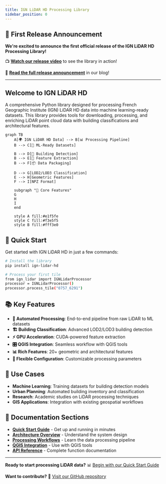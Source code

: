 ```yaml
---
title: IGN LiDAR HD Processing Library
sidebar_position: 0
---
```


## 🎉 First Release Announcement

**We're excited to announce the first official release of the IGN LiDAR HD Processing Library!**

📺 **[Watch our release video](https://youtu.be/ksBWEhkVqQI)** to see the library in action!

📖 **[Read the full release announcement](/blog/first-release)** in our blog!

---

## Welcome to IGN LiDAR HD

A comprehensive Python library designed for processing French Geographic Institute (IGN) LiDAR HD data into machine learning-ready datasets. This library provides tools for downloading, processing, and enriching LiDAR point cloud data with building classifications and architectural features.

```mermaid
graph TB
    A[🌍 IGN LiDAR HD Data] --> B[📊 Processing Pipeline]
    B --> C[🤖 ML-Ready Datasets]

    B --> D[🏢 Building Detection]
    B --> E[🎯 Feature Extraction]
    B --> F[📦 Data Packaging]

    D --> G[LOD2/LOD3 Classification]
    E --> H[Geometric Features]
    F --> I[NPZ Format]

    subgraph "🔧 Core Features"
    G
    H
    I
    end

    style A fill:#e1f5fe
    style C fill:#f3e5f5
    style B fill:#fff3e0
```

## 🚀 Quick Start

Get started with IGN LiDAR HD in just a few commands:

```bash
# Install the library
pip install ign-lidar-hd

# Process your first tile
from ign_lidar import IGNLidarProcessor
processor = IGNLidarProcessor()
processor.process_tile("0757_6291")
```

## 📚 Key Features

- **🔄 Automated Processing**: End-to-end pipeline from raw LiDAR to ML datasets
- **🏗️ Building Classification**: Advanced LOD2/LOD3 building detection
- **⚡ GPU Acceleration**: CUDA-powered feature extraction
- **🎛️ QGIS Integration**: Seamless workflow with QGIS tools
- **📊 Rich Features**: 20+ geometric and architectural features
- **🔧 Flexible Configuration**: Customizable processing parameters

## 🎯 Use Cases

- **Machine Learning**: Training datasets for building detection models
- **Urban Planning**: Automated building inventory and classification
- **Research**: Academic studies on LiDAR processing techniques
- **GIS Applications**: Integration with existing geospatial workflows

## 📖 Documentation Sections

- **[Quick Start Guide](quick-start)** - Get up and running in minutes
- **[Architecture Overview](architecture)** - Understand the system design
- **[Processing Workflows](workflows)** - Learn the data processing pipeline
- **[QGIS Integration](qgis-integration)** - Use with QGIS tools
- **[API Reference](api-reference)** - Complete function documentation

---

**Ready to start processing LiDAR data?** 📊 [Begin with our Quick Start Guide](quick-start)

**Want to contribute?** 🤝 [Visit our GitHub repository](https://github.com/sducournau/IGN_LIDAR_HD_DATASET)
